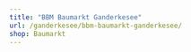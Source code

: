 ```yaml
---
title: "BBM Baumarkt Ganderkesee"
url: /ganderkesee/bbm-baumarkt-ganderkesee/
shop: Baumarkt
---
```

